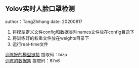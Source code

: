 ## Yolov实时人脸口罩检测
author：TangZhihang
date: 20200817
1. 将模型定义文件config和数据类别names文件放在config目录下
2. 将训练好的权重文件放在weights目录下
3. 运行real-time文件


[训练好的模型链接](https://pan.baidu.com/s/12RXTYPYB31o4SOtPtNCCFw)  提取码：bizp <br>
[训练的数据集](链接：https://pan.baidu.com/s/1ZsRxBVm-NQj5c0x1wy2jCA) 提取码：67x6
